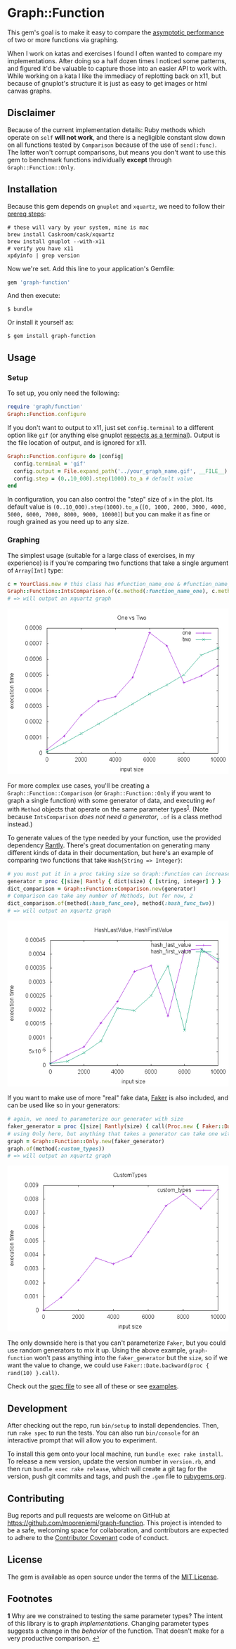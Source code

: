 # Graph::Function

This gem's goal is to make it easy to compare the [asymptotic performance](https://en.wikipedia.org/wiki/Asymptotic_analysis) of two or more functions via graphing.

When I work on katas and exercises I found I often wanted to compare my implementations. After doing so a half dozen times I noticed some patterns, and figured it'd be valuable to capture those into an easier API to work with. While working on a kata I like the immediacy of replotting back on x11, but because of gnuplot's structure it is just as easy to get images or html canvas graphs.

## Disclaimer

Because of the current implementation details: Ruby methods which operate on `self` **will not work**, and there is a negligible constant slow down on all functions tested by `Comparison` because of the use of `send(:func)`. The latter won't corrupt comparisons, but means you don't want to use this gem to benchmark functions individually **except** through `Graph::Function::Only`.

## Installation

Because this gem depends on `gnuplot` and `xquartz`, we need to follow their [prereq steps](https://github.com/rdp/ruby_gnuplot#pre-requisites-and-installation):

```
# these will vary by your system, mine is mac
brew install Caskroom/cask/xquartz
brew install gnuplot --with-x11
# verify you have x11
xpdyinfo | grep version
```

Now we're set. Add this line to your application's Gemfile:

```ruby
gem 'graph-function'
```

And then execute:

    $ bundle

Or install it yourself as:

    $ gem install graph-function

## Usage

### Setup

To set up, you only need the following:

```ruby
require 'graph/function'
Graph::Function.configure
```

If you don't want to output to x11, just set `config.terminal` to a different option like `gif` (or anything else gnuplot [respects as a terminal](http://mibai.tec.u-ryukyu.ac.jp/~oshiro/Doc/gnuplot_primer/gptermcmp.html)). Output is the file location of output, and is ignored for x11.

```ruby
Graph::Function.configure do |config|
  config.terminal = 'gif'
  config.output = File.expand_path('../your_graph_name.gif', __FILE__)
  config.step = (0..10_000).step(1000).to_a # default value
end
```

In configuration, you can also control the "step" size of `x` in the plot. Its default value is `(0..10_000).step(1000).to_a` (`[0, 1000, 2000, 3000, 4000, 5000, 6000, 7000, 8000, 9000, 10000]`) but you can make it as fine or rough grained as you need up to any size.

### Graphing

The simplest usage (suitable for a large class of exercises, in my experience) is if you're comparing two functions that take a single argument of `Array[Int]` type:

```ruby
c = YourClass.new # this class has #function_name_one & #function_name_two
Graph::Function::IntsComparison.of(c.method(:function_name_one), c.method(:function_name_two))
# => will output an xquartz graph
```

![comparison](spec/graph/two_func.gif)

For more complex use cases, you'll be creating a `Graph::Function::Comparison` (or `Graph::Function::Only` if you want to graph a single function) with some generator of data, and executing `#of` with `Method` objects that operate on the same parameter types<sup id="a1">[1](#f1)</sup>. (Note because `IntsComparison` *does not need a generator*, `.of` is a class method instead.)

To generate values of the type needed by your function, use the provided dependency [Rantly](https://github.com/hayeah/rantly). There's great documentation on generating many different kinds of data in their documentation, but here's an example of comparing two functions that take `Hash{String => Integer}`:

```ruby
# you must put it in a proc taking size so Graph::Function can increase it
generator = proc {|size| Rantly { dict(size) { [string, integer] } }
dict_comparison = Graph::Function::Comparison.new(generator)
# Comparison can take any number of Methods, but for now, 2
dict_comparison.of(method(:hash_func_one), method(:hash_func_two))
# => will output an xquartz graph
```

![comparison](spec/graph/comparison.gif)

If you want to make use of more "real" fake data, [Faker](https://github.com/stympy/faker) is also included, and can be used like so in your generators:

```ruby
# again, we need to parameterize our generator with size
faker_generator = proc {|size| Rantly(size) { call(Proc.new { Faker::Date.backward(14) }) }
# using Only here, but anything that takes a generator can take one with Faker
graph = Graph::Function::Only.new(faker_generator)
graph.of(method(:custom_types))
# => will output an xquartz graph
```

![faker](spec/graph/faker.gif)

The only downside here is that you can't parameterize `Faker`, but you could use random generators to mix it up. Using the above example, `graph-function` won't pass anything into the `faker_generator` but the `size`, so if we want the value to change, we could use `Faker::Date.backward(proc { rand(10) }.call)`.

Check out the [spec file](spec/graph/function_spec.rb) to see all of these or see [examples](examples/).

## Development

After checking out the repo, run `bin/setup` to install dependencies. Then, run `rake spec` to run the tests. You can also run `bin/console` for an interactive prompt that will allow you to experiment.

To install this gem onto your local machine, run `bundle exec rake install`. To release a new version, update the version number in `version.rb`, and then run `bundle exec rake release`, which will create a git tag for the version, push git commits and tags, and push the `.gem` file to [rubygems.org](https://rubygems.org).

## Contributing

Bug reports and pull requests are welcome on GitHub at https://github.com/mooreniemi/graph-function. This project is intended to be a safe, welcoming space for collaboration, and contributors are expected to adhere to the [Contributor Covenant](http://contributor-covenant.org) code of conduct.


## License

The gem is available as open source under the terms of the [MIT License](http://opensource.org/licenses/MIT).

## Footnotes

<b id="f1">1</b> Why are we constrained to testing the same parameter types? The intent of this library is to graph _implementations_. Changing parameter types suggests a change in the _behavior_ of the function. That doesn't make for a very productive comparison. [↩](#a1)
